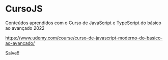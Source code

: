 # CursoJS
Conteúdos aprendidos com o Curso de JavaScript e TypeScript do básico ao avançado 2022

https://www.udemy.com/course/curso-de-javascript-moderno-do-basico-ao-avancado/ 

Salve!!